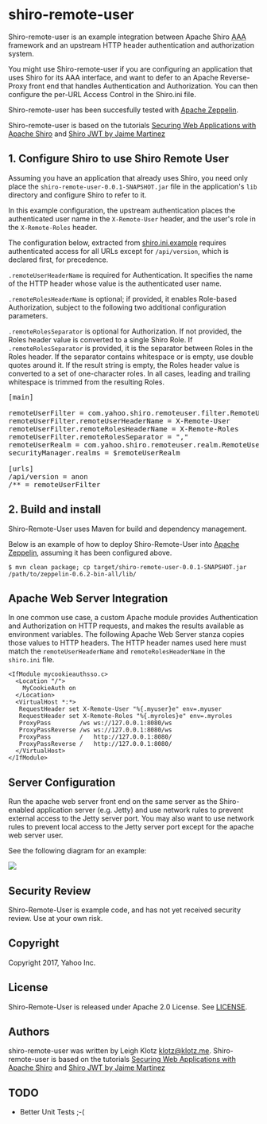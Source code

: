# shiro-remote-user

Shiro-remote-user is an example integration between Apache Shiro <abbr title="Autentication, Authorization, and
Access">AAA</abbr> framework and an upstream HTTP header authentication and authorization system.

You might use Shiro-remote-user if you are configuring an application that uses Shiro for its AAA interface, and want to
defer to an Apache Reverse-Proxy front end that handles Authentication and Authorization.  You can then configure the
per-URL Access Control in the Shiro.ini file.

Shiro-remote-user has been succesfully tested with [Apache Zeppelin](http://zeppelin.apache.org).

Shiro-remote-user is based on the tutorials [Securing Web Applications with Apache
Shiro](http://shiro.apache.org/webapp-tutorial.html) and [Shiro JWT by Jaime
Martinez](https://github.com/panchitoboy/shiro-jwt)

## 1. Configure Shiro to use Shiro Remote User

Assuming you have an application that already uses Shiro, you need only place the
`shiro-remote-user-0.0.1-SNAPSHOT.jar` file in the application's `lib` directory and configure
Shiro to refer to it.

In this example configuration, the upstream authentication places the authenticated user name in the
`X-Remote-User` header, and the user's role in the `X-Remote-Roles` header.

The configuration below, extracted from [shiro.ini.example](docs/shiro.ini.example) requires authenticated access for all
URLs except for `/api/version`, which is declared first, for precedence.

`.remoteUserHeaderName` is required for Authentication.  It specifies the name of the HTTP header whose value is the
authenticated user name.

`.remoteRolesHeaderName` is optional; if provided, it enables Role-based Authorization, subject to the following two
additional configuration parameters.

`.remoteRolesSeparator` is optional for Authorization.  If not provided, the Roles header value is converted to a single
Shiro Role.  If `.remoteRolesSeparator` is provided, it is the separator between Roles in the Roles header.  If the
separator contains whitespace or is empty, use double quotes around it.  If the result string is empty, the Roles header
value is converted to a set of one-character roles.  In all cases, leading and trailing whitespace is trimmed from the
resulting Roles.

<pre>
[main]

remoteUserFilter = com.yahoo.shiro.remoteuser.filter.RemoteUserAuthenticationFilter
remoteUserFilter.remoteUserHeaderName = X-Remote-User
remoteUserFilter.remoteRolesHeaderName = X-Remote-Roles
remoteUserFilter.remoteRolesSeparator = ","
remoteUserRealm = com.yahoo.shiro.remoteuser.realm.RemoteUserRealm
securityManager.realms = $remoteUserRealm

[urls]
/api/version = anon
/** = remoteUserFilter
</pre>

## 2. Build and install

Shiro-Remote-User uses Maven for build and dependency management.

Below is an example of how to deploy Shiro-Remote-User into [Apache Zeppelin](https://zeppelin.apache.org), assuming it has been configured above.

```
$ mvn clean package; cp target/shiro-remote-user-0.0.1-SNAPSHOT.jar /path/to/zeppelin-0.6.2-bin-all/lib/
```

## Apache Web Server Integration

In one common use case, a custom Apache module provides Authentication and Authorization on HTTP requests, and makes the
results available as environment variables.  The following Apache Web Server stanza copies those values to HTTP headers.
The HTTP header names used here must match the `remoteUserHeaderName` and `remoteRolesHeaderName` in the `shiro.ini` file.

```
<IfModule mycookieauthsso.c>
  <Location "/">
    MyCookieAuth on
  </Location>
  <VirtualHost *:*>
   RequestHeader set X-Remote-User "%{.myuser}e" env=.myuser
   RequestHeader set X-Remote-Roles "%{.myroles}e" env=.myroles
   ProxyPass        /ws ws://127.0.0.1:8080/ws
   ProxyPassReverse /ws ws://127.0.0.1:8080/ws
   ProxyPass        /   http://127.0.0.1:8080/
   ProxyPassReverse /   http://127.0.0.1:8080/
  </VirtualHost>
</IfModule>
```

## Server Configuration
Run the apache web server front end on the same server as the Shiro-enabled application server (e.g. Jetty) and use
network rules to prevent external access to the Jetty server port.  You may also want to use network rules to
prevent local access to the Jetty server port except for the apache web server user.

See the following diagram for an example:

![](docs/system-diagram.png)

## Security Review
Shiro-Remote-User is example code, and has not yet received security review.  Use at your own risk.

## Copyright
Copyright 2017, Yahoo Inc.

## License
Shiro-Remote-User is released under Apache 2.0 License.  See [LICENSE](LICENSE).

## Authors
shiro-remote-user was written by Leigh Klotz <klotz@klotz.me>.
Shiro-remote-user is based on the tutorials [Securing Web Applications with Apache
Shiro](http://shiro.apache.org/webapp-tutorial.html) and [Shiro JWT by Jaime
Martinez](https://github.com/panchitoboy/shiro-jwt)

## TODO
- Better Unit Tests ;-(
